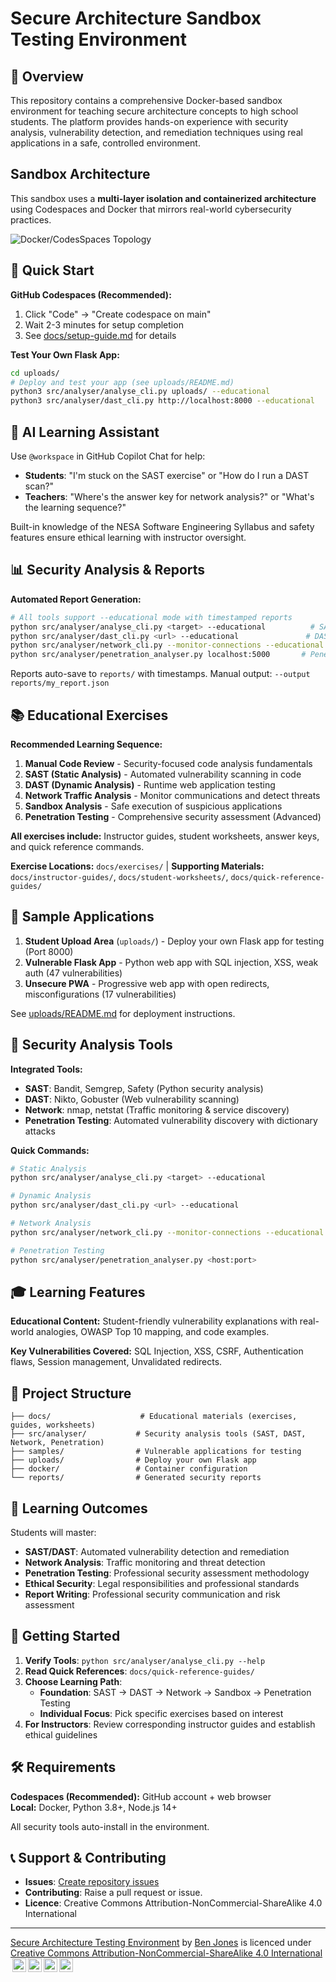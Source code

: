 # Secure Architecture Sandbox Testing Environment

## 🎯 Overview

This repository contains a comprehensive Docker-based sandbox environment for
teaching secure architecture concepts to high school students. The platform provides
hands-on experience with security analysis, vulnerability detection, and
remediation techniques using real applications in a safe, controlled
environment.

## Sandbox Architecture

This sandbox uses a **multi-layer isolation and containerized architecture** using Codespaces and Docker that mirrors real-world cybersecurity practices.

![Docker/CodesSpaces Topology](/docs/images/secure_architecture_sandbox_network_topology.png)

## 🚀 Quick Start

**GitHub Codespaces (Recommended):**
1. Click "Code" → "Create codespace on main"
2. Wait 2-3 minutes for setup completion
3. See [docs/setup-guide.md](docs/setup-guide.md) for details

**Test Your Own Flask App:**
```bash
cd uploads/
# Deploy and test your app (see uploads/README.md)
python3 src/analyser/analyse_cli.py uploads/ --educational
python3 src/analyser/dast_cli.py http://localhost:8000 --educational
```

## 🤖 AI Learning Assistant

Use `@workspace` in GitHub Copilot Chat for help:
- **Students**: "I'm stuck on the SAST exercise" or "How do I run a DAST scan?"
- **Teachers**: "Where's the answer key for network analysis?" or "What's the learning sequence?"

Built-in knowledge of the NESA Software Engineering Syllabus and safety features ensure ethical learning with instructor oversight.

## 📊 Security Analysis & Reports

**Automated Report Generation:**
```bash
# All tools support --educational mode with timestamped reports
python src/analyser/analyse_cli.py <target> --educational          # SAST
python src/analyser/dast_cli.py <url> --educational               # DAST  
python src/analyser/network_cli.py --monitor-connections --educational  # Network
python src/analyser/penetration_analyser.py localhost:5000       # Penetration Testing
```

Reports auto-save to `reports/` with timestamps. Manual output: `--output reports/my_report.json`

## 📚 Educational Exercises

**Recommended Learning Sequence:**

1. **Manual Code Review** - Security-focused code analysis fundamentals
2. **SAST (Static Analysis)** - Automated vulnerability scanning in code
3. **DAST (Dynamic Analysis)** - Runtime web application testing  
4. **Network Traffic Analysis** - Monitor communications and detect threats
5. **Sandbox Analysis** - Safe execution of suspicious applications
6. **Penetration Testing** - Comprehensive security assessment (Advanced)

**All exercises include:** Instructor guides, student worksheets, answer keys, and quick reference commands.

**Exercise Locations:** `docs/exercises/` | **Supporting Materials:** `docs/instructor-guides/`, `docs/student-worksheets/`, `docs/quick-reference-guides/`

## 🎯 Sample Applications

1. **Student Upload Area** (`uploads/`) - Deploy your own Flask app for testing (Port 8000)
2. **Vulnerable Flask App** - Python web app with SQL injection, XSS, weak auth (47 vulnerabilities)
3. **Unsecure PWA** - Progressive web app with open redirects, misconfigurations (17 vulnerabilities)

See [uploads/README.md](uploads/README.md) for deployment instructions.

## 🔧 Security Analysis Tools

**Integrated Tools:**
- **SAST**: Bandit, Semgrep, Safety (Python security analysis)
- **DAST**: Nikto, Gobuster (Web vulnerability scanning)  
- **Network**: nmap, netstat (Traffic monitoring & service discovery)
- **Penetration Testing**: Automated vulnerability discovery with dictionary attacks

**Quick Commands:**
```bash
# Static Analysis
python src/analyser/analyse_cli.py <target> --educational

# Dynamic Analysis  
python src/analyser/dast_cli.py <url> --educational

# Network Analysis
python src/analyser/network_cli.py --monitor-connections --educational

# Penetration Testing
python src/analyser/penetration_analyser.py <host:port>
```

## 🎓 Learning Features

**Educational Content:** Student-friendly vulnerability explanations with real-world analogies, OWASP Top 10 mapping, and code examples.

**Key Vulnerabilities Covered:** SQL Injection, XSS, CSRF, Authentication flaws, Session management, Unvalidated redirects.

## 📁 Project Structure

```
├── docs/                    # Educational materials (exercises, guides, worksheets)
├── src/analyser/           # Security analysis tools (SAST, DAST, Network, Penetration)  
├── samples/                # Vulnerable applications for testing
├── uploads/                # Deploy your own Flask app
├── docker/                 # Container configuration
└── reports/                # Generated security reports
```

## 🎯 Learning Outcomes

Students will master:
- **SAST/DAST**: Automated vulnerability detection and remediation
- **Network Analysis**: Traffic monitoring and threat detection  
- **Penetration Testing**: Professional security assessment methodology
- **Ethical Security**: Legal responsibilities and professional standards
- **Report Writing**: Professional security communication and risk assessment

## 🚀 Getting Started

1. **Verify Tools**: `python src/analyser/analyse_cli.py --help`
2. **Read Quick References**: `docs/quick-reference-guides/`  
3. **Choose Learning Path**:
   - **Foundation**: SAST → DAST → Network → Sandbox → Penetration Testing
   - **Individual Focus**: Pick specific exercises based on interest
4. **For Instructors**: Review corresponding instructor guides and establish ethical guidelines

## 🛠️ Requirements

**Codespaces (Recommended):** GitHub account + web browser  
**Local:** Docker, Python 3.8+, Node.js 14+

All security tools auto-install in the environment.

## 📞 Support & Contributing

- **Issues**: [Create repository issues](https://github.com/TempeHS/Secure_Architecture_Sandbox_Testing_Environment/issues)
- **Contributing**: Raise a pull request or issue.  
- **Licence**: Creative Commons Attribution-NonCommercial-ShareAlike 4.0 International
---

<p xmlns:cc="http://creativecommons.org/ns#" xmlns:dct="http://purl.org/dc/terms/"><a property="dct:title" rel="cc:attributionURL" href="https://github.com/TempeHS/Secure_Architecture_Sandbox_Testing_Environment">Secure Architecture Testing Environment</a> by <a rel="cc:attributionURL dct:creator" property="cc:attributionName" href="https://github.com/benpaddlejones">Ben Jones</a> is licenced under <a href="https://creativecommons.org/licences/by-nc-sa/4.0/?ref=chooser-v1" target="_blank" rel="licence noopener noreferrer" style="display:inline-block;">Creative Commons Attribution-NonCommercial-ShareAlike 4.0 International<img style="height:22px!important;margin-left:3px;vertical-align:text-bottom;" src="https://mirrors.creativecommons.org/presskit/icons/cc.svg?ref=chooser-v1" alt=""><img style="height:22px!important;margin-left:3px;vertical-align:text-bottom;" src="https://mirrors.creativecommons.org/presskit/icons/by.svg?ref=chooser-v1" alt=""><img style="height:22px!important;margin-left:3px;vertical-align:text-bottom;" src="https://mirrors.creativecommons.org/presskit/icons/nc.svg?ref=chooser-v1" alt=""><img style="height:22px!important;margin-left:3px;vertical-align:text-bottom;" src="https://mirrors.creativecommons.org/presskit/icons/sa.svg?ref=chooser-v1" alt=""></a></p>

